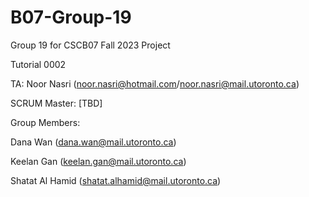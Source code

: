 # B07-Group-19
Group 19 for CSCB07 Fall 2023 Project

Tutorial 0002

TA: Noor Nasri (noor.nasri@hotmail.com/noor.nasri@mail.utoronto.ca)


SCRUM Master: [TBD]


Group Members:

Dana Wan (dana.wan@mail.utoronto.ca)

Keelan Gan (keelan.gan@mail.utoronto.ca)

Shatat Al Hamid (shatat.alhamid@mail.utoronto.ca)
